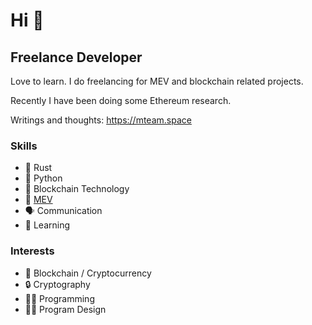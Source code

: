 Hi 👋
===============================

Freelance Developer
-----------------

Love to learn. 
I do freelancing for MEV and blockchain related projects.

Recently I have been doing some Ethereum research.

Writings and thoughts: https://mteam.space


### Skills
- 🦀 Rust
- 🐍 Python
- 🔑 Blockchain Technology
- 🥪 [MEV](https://mteam.space/posts/im-new-to-mev/)
- 🗣️ Communication
- 🧠 Learning

### Interests
- 🔑 Blockchain / Cryptocurrency
- 🔒 Cryptography
- 👨‍💻 Programming
- 🧑‍🎨 Program Design
